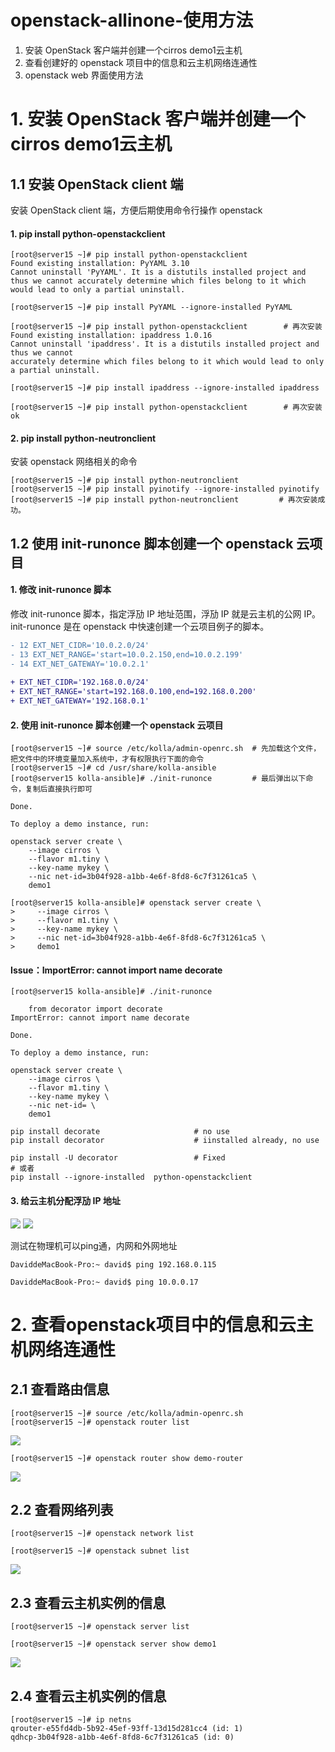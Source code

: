 # openstack-allinone-使用方法

1. 安装 OpenStack 客户端并创建一个cirros demo1云主机
2. 查看创建好的 openstack 项目中的信息和云主机网络连通性
3. openstack web 界面使用方法



# 1. 安装 OpenStack 客户端并创建一个cirros demo1云主机
## 1.1 安装 OpenStack client 端
安装 OpenStack client 端，方便后期使用命令行操作 openstack

#### 1. pip install python-openstackclient
```
[root@server15 ~]# pip install python-openstackclient 
Found existing installation: PyYAML 3.10
Cannot uninstall 'PyYAML'. It is a distutils installed project and thus we cannot accurately determine which files belong to it which would lead to only a partial uninstall.

[root@server15 ~]# pip install PyYAML --ignore-installed PyYAML

[root@server15 ~]# pip install python-openstackclient        # 再次安装
Found existing installation: ipaddress 1.0.16
Cannot uninstall 'ipaddress'. It is a distutils installed project and thus we cannot
accurately determine which files belong to it which would lead to only a partial uninstall. 

[root@server15 ~]# pip install ipaddress --ignore-installed ipaddress 

[root@server15 ~]# pip install python-openstackclient        # 再次安装 ok
```
#### 2. pip install python-neutronclient
安装 openstack 网络相关的命令
```
[root@server15 ~]# pip install python-neutronclient 
[root@server15 ~]# pip install pyinotify --ignore-installed pyinotify 
[root@server15 ~]# pip install python-neutronclient         # 再次安装成功。
```
## 1.2 使用 init-runonce 脚本创建一个 openstack 云项目
#### 1. 修改 init-runonce 脚本
修改 init-runonce 脚本，指定浮劢 IP 地址范围，浮劢 IP 就是云主机的公网 IP。init-runonce 是在 openstack 中快速创建一个云项目例子的脚本。

```diff
- 12 EXT_NET_CIDR='10.0.2.0/24'
- 13 EXT_NET_RANGE='start=10.0.2.150,end=10.0.2.199' 
- 14 EXT_NET_GATEWAY='10.0.2.1'
 
+ EXT_NET_CIDR='192.168.0.0/24' 
+ EXT_NET_RANGE='start=192.168.0.100,end=192.168.0.200' 
+ EXT_NET_GATEWAY='192.168.0.1'
```
#### 2. 使用 init-runonce 脚本创建一个 openstack 云项目
```
[root@server15 ~]# source /etc/kolla/admin-openrc.sh  # 先加载这个文件，把文件中的环境变量加入系统中，才有权限执行下面的命令
[root@server15 ~]# cd /usr/share/kolla-ansible 
[root@server15 kolla-ansible]# ./init-runonce         # 最后弹出以下命令，复制后直接执行即可

Done.

To deploy a demo instance, run:

openstack server create \
    --image cirros \
    --flavor m1.tiny \
    --key-name mykey \
    --nic net-id=3b04f928-a1bb-4e6f-8fd8-6c7f31261ca5 \
    demo1

[root@server15 kolla-ansible]# openstack server create \   
>     --image cirros \
>     --flavor m1.tiny \
>     --key-name mykey \
>     --nic net-id=3b04f928-a1bb-4e6f-8fd8-6c7f31261ca5 \
>     demo1
```
#### Issue：ImportError: cannot import name decorate
```
[root@server15 kolla-ansible]# ./init-runonce

    from decorator import decorate
ImportError: cannot import name decorate

Done.

To deploy a demo instance, run:

openstack server create \
    --image cirros \
    --flavor m1.tiny \
    --key-name mykey \
    --nic net-id= \
    demo1
```
```
pip install decorate                     # no use
pip install decorator                    # iinstalled already, no use
             
pip install -U decorator                 # Fixed 
# 或者
pip install --ignore-installed  python-openstackclient 
```
#### 3. 给云主机分配浮劢 IP 地址

![](https://i.loli.net/2019/03/24/5c97800b81617.png)
![](https://i.loli.net/2019/03/24/5c97802ed0a95.png)

测试在物理机可以ping通，内网和外网地址
```
DaviddeMacBook-Pro:~ david$ ping 192.168.0.115

DaviddeMacBook-Pro:~ david$ ping 10.0.0.17
```

# 2. 查看openstack项目中的信息和云主机网络连通性

## 2.1 查看路由信息
```
[root@server15 ~]# source /etc/kolla/admin-openrc.sh 
[root@server15 ~]# openstack router list
```
![](https://i.loli.net/2019/03/24/5c9781f001abb.png)
```
[root@server15 ~]# openstack router show demo-router
```
![](https://i.loli.net/2019/03/24/5c97828d878dd.png)

## 2.2 查看网络列表
```
[root@server15 ~]# openstack network list

[root@server15 ~]# openstack subnet list
```
![](https://i.loli.net/2019/03/24/5c9783bde6f71.png)

## 2.3 查看云主机实例的信息
```
[root@server15 ~]# openstack server list

[root@server15 ~]# openstack server show demo1
```

![](https://i.loli.net/2019/03/24/5c9784a543f70.png)

## 2.4 查看云主机实例的信息
```
[root@server15 ~]# ip netns
qrouter-e55fd4db-5b92-45ef-93ff-13d15d281cc4 (id: 1)
qdhcp-3b04f928-a1bb-4e6f-8fd8-6c7f31261ca5 (id: 0)
```



